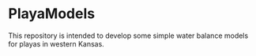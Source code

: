 # PlayaModels

This repository is intended to develop some simple water balance models for playas in western Kansas.
